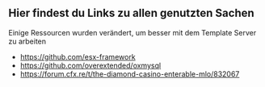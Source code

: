 ## Hier findest du Links zu allen genutzten Sachen
Einige Ressourcen wurden verändert, um besser mit dem Template Server zu arbeiten
- https://github.com/esx-framework
- https://github.com/overextended/oxmysql
- https://forum.cfx.re/t/the-diamond-casino-enterable-mlo/832067 